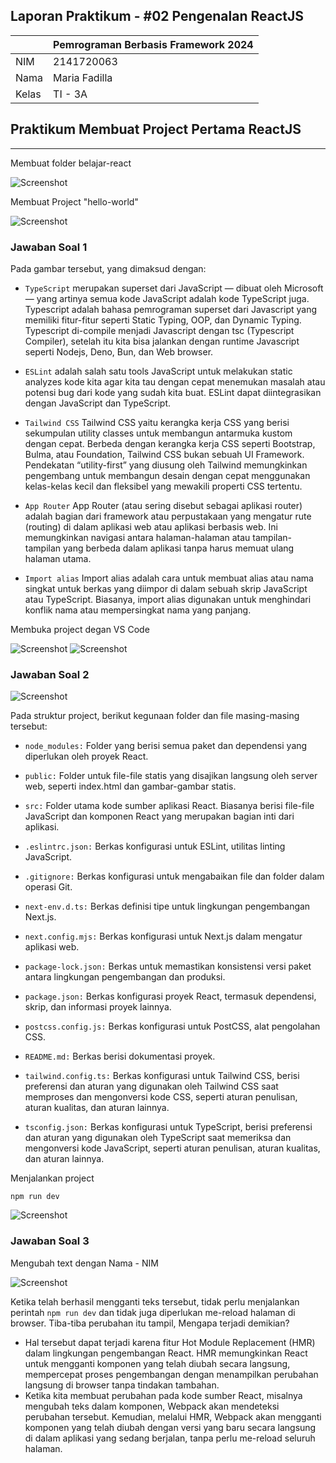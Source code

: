 ## **Laporan Praktikum - #02 Pengenalan ReactJS**

|  | Pemrograman Berbasis Framework 2024 |
|--|--|
| NIM |  2141720063|
| Nama |  Maria Fadilla |
| Kelas | TI - 3A |


## **Praktikum Membuat Project Pertama ReactJS**
---
Membuat folder belajar-react

![Screenshot](assets-report/00.png)

Membuat Project "hello-world"

![Screenshot](assets-report/01.png)

### **Jawaban Soal 1**

Pada gambar tersebut, yang dimaksud dengan:

- `TypeScript` merupakan superset dari JavaScript — dibuat oleh Microsoft — yang artinya semua kode JavaScript adalah kode TypeScript juga. Typescript adalah bahasa pemrograman superset dari Javascript yang memiliki fitur-fitur seperti Static Typing, OOP, dan Dynamic Typing. Typescript di-compile menjadi Javascript dengan tsc (Typescript Compiler), setelah itu kita bisa jalankan dengan runtime Javascript seperti Nodejs, Deno, Bun, dan Web browser. 

- `ESLint` adalah salah satu tools JavaScript untuk melakukan static analyzes kode kita agar kita tau dengan cepat menemukan masalah atau potensi bug dari kode yang sudah kita buat. ESLint dapat diintegrasikan dengan JavaScript dan TypeScript.

- `Tailwind CSS` Tailwind CSS yaitu kerangka kerja CSS yang berisi sekumpulan utility classes untuk membangun antarmuka kustom dengan cepat. Berbeda dengan kerangka kerja CSS seperti Bootstrap, Bulma, atau Foundation, Tailwind CSS bukan sebuah UI Framework. Pendekatan “utility-first” yang diusung oleh Tailwind memungkinkan pengembang untuk membangun desain dengan cepat menggunakan kelas-kelas kecil dan fleksibel yang mewakili properti CSS tertentu.

- `App Router` App Router (atau sering disebut sebagai aplikasi router) adalah bagian dari framework atau perpustakaan yang mengatur rute (routing) di dalam aplikasi web atau aplikasi berbasis web. Ini memungkinkan navigasi antara halaman-halaman atau tampilan-tampilan yang berbeda dalam aplikasi tanpa harus memuat ulang halaman utama.

- `Import alias` Import alias adalah cara untuk membuat alias atau nama singkat untuk berkas yang diimpor di dalam sebuah skrip JavaScript atau TypeScript. Biasanya, import alias digunakan untuk menghindari konflik nama atau mempersingkat nama yang panjang.

Membuka project degan VS Code

![Screenshot](assets-report/02.png)
![Screenshot](assets-report/03.png)

### **Jawaban Soal 2**

![Screenshot](assets-report/04.png)

Pada struktur project, berikut kegunaan folder dan file masing-masing tersebut: 

- `node_modules:` Folder yang berisi semua paket dan dependensi yang diperlukan oleh proyek React.

- `public:` Folder untuk file-file statis yang disajikan langsung oleh server web, seperti index.html dan gambar-gambar statis.

- `src:` Folder utama kode sumber aplikasi React. Biasanya berisi file-file JavaScript dan komponen React yang merupakan bagian inti dari aplikasi. 

- `.eslintrc.json:` Berkas konfigurasi untuk ESLint, utilitas linting JavaScript.

- `.gitignore:` Berkas konfigurasi untuk mengabaikan file dan folder dalam operasi Git.

- `next-env.d.ts:` Berkas definisi tipe untuk lingkungan pengembangan Next.js.

- `next.config.mjs:` Berkas konfigurasi untuk Next.js dalam mengatur aplikasi web.

- `package-lock.json:` Berkas untuk memastikan konsistensi versi paket antara lingkungan pengembangan dan produksi.

- `package.json:` Berkas konfigurasi proyek React, termasuk dependensi, skrip, dan informasi proyek lainnya.

- `postcss.config.js:` Berkas konfigurasi untuk PostCSS, alat pengolahan CSS.

- `README.md:` Berkas berisi dokumentasi proyek.

- `tailwind.config.ts:` Berkas konfigurasi untuk Tailwind CSS,  berisi preferensi dan aturan yang digunakan oleh Tailwind CSS saat memproses dan mengonversi kode CSS, seperti aturan penulisan, aturan kualitas, dan aturan lainnya.

- `tsconfig.json:` Berkas konfigurasi untuk TypeScript, berisi preferensi dan aturan yang digunakan oleh TypeScript saat memeriksa dan mengonversi kode JavaScript, seperti aturan penulisan, aturan kualitas, dan aturan lainnya.

Menjalankan project

```
npm run dev
```

![Screenshot](assets-report/05.png)

### **Jawaban Soal 3**

Mengubah text dengan Nama - NIM

![Screenshot](assets-report/06.png)

Ketika telah berhasil mengganti teks tersebut, tidak perlu menjalankan perintah `npm run dev` dan tidak juga diperlukan me-reload halaman di browser. Tiba-tiba perubahan itu tampil, Mengapa terjadi demikian?

- Hal tersebut dapat terjadi karena fitur Hot Module Replacement (HMR) dalam lingkungan pengembangan React. HMR memungkinkan React untuk mengganti komponen yang telah diubah secara langsung, mempercepat proses pengembangan dengan menampilkan perubahan langsung di browser tanpa tindakan tambahan. 
- Ketika kita membuat perubahan pada kode sumber React, misalnya mengubah teks dalam komponen, Webpack akan mendeteksi perubahan tersebut. Kemudian, melalui HMR, Webpack akan mengganti komponen yang telah diubah dengan versi yang baru secara langsung di dalam aplikasi yang sedang berjalan, tanpa perlu me-reload seluruh halaman.

